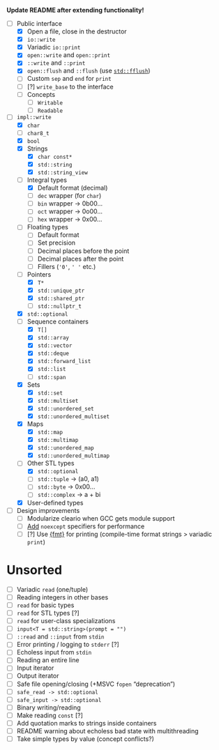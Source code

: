**Update README after extending functionality!**

* [ ] Public interface
	* [x] Open a file, close in the destructor
	* [x] `io::write`
	* [x] Variadic `io::print`
	* [x] `open::write` and `open::print`
	* [x] `::write` and `::print`
	* [x] `open::flush` and `::flush` (use [`std::fflush`](https://en.cppreference.com/w/cpp/io/c/fflush))
	* [ ] Custom `sep` and `end` for `print`
	* [ ] [?] `write_base` to the interface
	* [ ] Concepts
		* [ ] `Writable`
		* [ ] `Readable`
* [ ] `impl::write`
	* [x] `char`
	* [ ] `char8_t`
	* [x] `bool`
	* [x] Strings
		* [x] `char const*`
		* [x] `std::string`
		* [x] `std::string_view`
	* [ ] Integral types
		* [x] Default format (decimal)
		* [ ] `dec` wrapper (for `char`)
		* [ ] `bin` wrapper -> 0b00...
		* [ ] `oct` wrapper -> 0o00...
		* [ ] `hex` wrapper -> 0x00...
	* [ ] Floating types
		* [ ] Default format
		* [ ] Set precision
		* [ ] Decimal places before the point
		* [ ] Decimal places after the point
		* [ ] Fillers (`'0'`, `' '` etc.)
	* [ ] Pointers
		* [x] `T*`
		* [x] `std::unique_ptr`
		* [x] `std::shared_ptr`
		* [ ] `std::nullptr_t`
	* [x] `std::optional`
	* [ ] Sequence containers
		* [x] `T[]`
		* [x] `std::array`
		* [x] `std::vector`
		* [x] `std::deque`
		* [x] `std::forward_list`
		* [x] `std::list`
		* [ ] `std::span`
	* [x] Sets
		* [x] `std::set`
		* [x] `std::multiset`
		* [x] `std::unordered_set`
		* [x] `std::unordered_multiset`
	* [x] Maps
		* [x] `std::map`
		* [x] `std::multimap`
		* [x] `std::unordered_map`
		* [x] `std::unordered_multimap`
	* [ ] Other STL types
		* [x] `std::optional`
		* [ ] `std::tuple` -> (a0, a1)
		* [ ] `std::byte` -> 0x00...
		* [ ] `std::complex` -> a + bi
	* [x] User-defined types
* [ ] Design improvements
	* [ ] Modularize cleario when GCC gets module support
	* [ ] [Add](https://stackoverflow.com/questions/42832657/what-can-and-what-cant-throw-an-exception-in-c/42835627#42835627) `noexcept` specifiers for performance
	* [ ] [?] Use [{fmt}](https://github.com/fmtlib/fmt) for printing (compile-time format strings > variadic `print`)

# Unsorted

* [ ] Variadic `read` (one/tuple)
* [ ] Reading integers in other bases
* [ ] `read` for basic types
* [ ] `read` for STL types [?]
* [ ] `read` for user-class specializations
* [ ] `input<T = std::string>(prompt = "")`
* [ ] `::read` and `::input` from `stdin`
* [ ] Error printing / logging to `stderr` [?]
* [ ] Echoless input from `stdin`
* [ ] Reading an entire line
* [ ] Input iterator
* [ ] Output iterator
* [ ] Safe file opening/closing (+MSVC `fopen` “deprecation”)
* [ ] `safe_read -> std::optional`
* [ ] `safe_input -> std::optional`
* [ ] Binary writing/reading
* [ ] Make reading `const` [?]
* [ ] Add quotation marks to strings inside containers
* [ ] README warning about echoless bad state with multithreading
* [ ] Take simple types by value (concept conflicts?)
